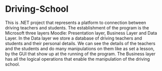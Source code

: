 # Driving-School

This is .NET project that represents a platform to connection between driving teachers and students.
The establishment of the program is the Microsoft three layers Moodle: Presentation layer, Business Layer and Data Layer.
In the Data layer we store a database of driving teachers and students and their personal details.
We can see the details of the teachers and the students and do many manipulations on them like as set a lesson,
by the GUI that show up at the running of the program.
The Business layer has all the logical operations that enable the manipulation of the driving school.
